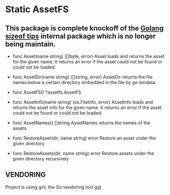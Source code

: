 Static AssetFS 
===============

This package is complete knockoff of the [Golang sizeof tips](https://github.com/gophergala/golang-sizeof.tips) internal package which is no longer being maintain. 
---------------------------------------------------

- func Asset(name string) ([]byte, error)
  Asset loads and returns the asset for the given name. It returns an error if the asset could not be found or could not be loaded.  
- func AssetDir(name string) ([]string, error)
   AssetDir returns the file names below a certain directory embedded in the file by go-bindata. 
- func AssetFS() *assetfs.AssetFS
- func AssetInfo(name string) (os.FileInfo, error)
  AssetInfo loads and returns the asset info for the given name. It returns an error if the asset could not be found or could not be loaded.
- func AssetNames() []string
  AssetNames returns the names of the assets.

- func RestoreAsset(dir, name string) error
  Restore an asset under the given directory  
- func RestoreAssets(dir, name string) error
  Restore assets under the given directory recursively

VENDORING 
-------------
Project is using gvt, the Go vendoring tool 
[gvt](https://github.com/FiloSottile/gvt)


